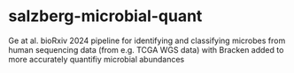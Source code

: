 # salzberg-microbial-quant

Ge at al. bioRxiv 2024 pipeline for identifying and classifying microbes from human sequencing data (from e.g. TCGA WGS data) with Bracken added to more accurately quantifiy microbial abundances

